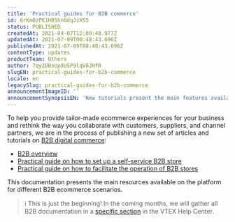 ```yaml
---
title: 'Practical guides for B2B commerce'
id: 6rKmOzPK1H85hnOdqJzX55
status: PUBLISHED
createdAt: 2021-04-07T12:09:48.977Z
updatedAt: 2021-07-09T00:48:43.696Z
publishedAt: 2021-07-09T00:48:43.696Z
contentType: updates
productTeam: Others
author: 7qy2DBsUp8U5P9lqV0JHfR
slugEN: practical-guides-for-b2b-commerce
locale: en
legacySlug: practical-guides-for-b2b-commerce
announcementImageID: ''
announcementSynopsisEN: 'New tutorials present the main features available on the platform for different B2B ecommerce scenarios.'
---
```


To help you provide tailor-made ecommerce experiences for your business and rethink the way you collaborate with customers, suppliers, and channel partners, we are in the process of publishing a new set of articles and tutorials on [B2B digital commerce](https://vtex.com/us-en/b2b-commerce/ "B2B commerce"):

- [B2B overview](https://help.vtex.com/en/tutorial/b2b-overview--5vb9SNXhX2bZnkpAh7ADdC "Visão geral de B2B")
- [Practical guide on how to set up a self-service B2B store](https://help.vtex.com/en/tutorial/configuring-b2b-self-service-stores--4576nMaRKk4madDZ7liiXS "Guia prático sobre como configurar loja B2B self-service")
- [Practical guide on how to facilitate the operation of B2B stores](https://help.vtex.com/en/tutorial/facilitating-b2b-store-operation--8t1f9FYBsSCopHHVujKWR "Guia prático sobre como facilitar a operação da loja B2B")

This documentation presents the main resources available on the platform for different B2B ecommerce scenarios.

>ℹ️ This is just the beginning! In the coming months, we will gather all B2B documentation in a [specific section](https://help.vtex.com/en/category/b2b--3BQkex089ohYNodLZKKrhi) in the VTEX Help Center.
